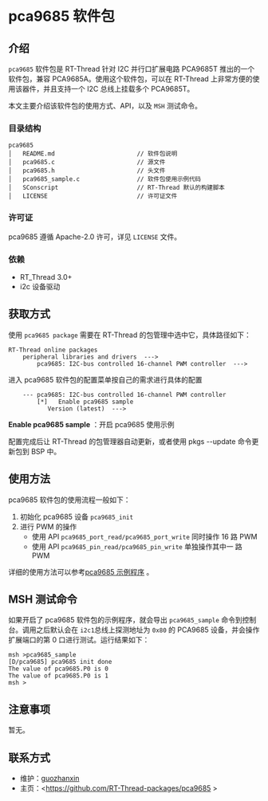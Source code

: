 # pca9685 软件包

## 介绍

`pca9685` 软件包是 RT-Thread 针对 I2C 并行口扩展电路 PCA9685T 推出的一个软件包，兼容 PCA9685A。使用这个软件包，可以在 RT-Thread 上非常方便的使用该器件，并且支持一个 I2C 总线上挂载多个 PCA9685T。

本文主要介绍该软件包的使用方式、API，以及 `MSH` 测试命令。

### 目录结构

```
pca9685
│   README.md                       // 软件包说明
│   pca9685.c                       // 源文件
│   pca9685.h                       // 头文件
│   pca9685_sample.c                // 软件包使用示例代码
│   SConscript                      // RT-Thread 默认的构建脚本
│   LICENSE                         // 许可证文件
```

### 许可证

pca9685 遵循 Apache-2.0 许可，详见 `LICENSE` 文件。

### 依赖

- RT_Thread 3.0+
- i2c 设备驱动

## 获取方式

使用 `pca9685 package` 需要在 RT-Thread 的包管理中选中它，具体路径如下：

```
RT-Thread online packages
    peripheral libraries and drivers  --->
        pca9685: I2C-bus controlled 16-channel PWM controller  --->
```

进入 pca9685 软件包的配置菜单按自己的需求进行具体的配置

```
    --- pca9685: I2C-bus controlled 16-channel PWM controller                           
        [*]   Enable pca9685 sample
           Version (latest)  --->
```

**Enable pca9685 sample** ：开启 pca9685  使用示例

配置完成后让 RT-Thread 的包管理器自动更新，或者使用 pkgs --update 命令更新包到 BSP 中。

## 使用方法

pca9685 软件包的使用流程一般如下：

1. 初始化 pca9685 设备 `pca9685_init`
2. 进行 PWM 的操作
   - 使用 API `pca9685_port_read/pca9685_port_write` 同时操作 16 路 PWM
   - 使用 API `pca9685_pin_read/pca9685_pin_write` 单独操作其中一 路 PWM

详细的使用方法可以参考[pca9685 示例程序](pca9685_sample.c) 。

## MSH 测试命令

如果开启了 pca9685 软件包的示例程序，就会导出 `pca9685_sample` 命令到控制台。调用之后默认会在 `i2c1`总线上探测地址为 `0x80` 的 PCA9685 设备，并会操作扩展端口的第 0 口进行测试。运行结果如下：

```
msh >pca9685_sample
[D/pca9685] pca9685 init done
The value of pca9685.P0 is 0
The value of pca9685.P0 is 1
msh >
```

## 注意事项

暂无。

## 联系方式

- 维护：[guozhanxin](https://github.com/Guozhanxin)
- 主页：<https://github.com/RT-Thread-packages/pca9685 >